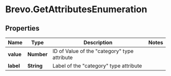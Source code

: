 # Brevo.GetAttributesEnumeration

## Properties
Name | Type | Description | Notes
------------ | ------------- | ------------- | -------------
**value** | **Number** | ID of Value of the \"category\" type attribute | 
**label** | **String** | Label of the \"category\" type attribute | 


